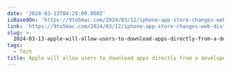 ```yaml
---
date: '2024-03-13T04:29:09.000Z'
isBasedOn: 'https://9to5mac.com/2024/03/12/iphone-app-store-changes-web-distribution-more/'
link: 'https://9to5mac.com/2024/03/12/iphone-app-store-changes-web-distribution-more/'
slug: >-
  2024-03-13-apple-will-allow-users-to-download-apps-directly-from-a-developers-website
tags:
  - Tech
title: Apple will allow users to download apps directly from a developer’s website
---
```


